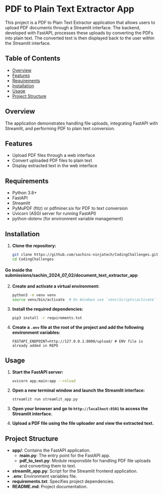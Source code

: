 # PDF to Plain Text Extractor App

This project is a PDF to Plain Text Extractor application that allows users to upload PDF documents through a Streamlit interface. The backend, developed with FastAPI, processes these uploads by converting the PDFs into plain text. The converted text is then displayed back to the user within the Streamlit interface.

## Table of Contents

- [Overview](#overview)
- [Features](#features)
- [Requirements](#requirements)
- [Installation](#installation)
- [Usage](#usage)
- [Project Structure](#project-structure)

## Overview

The application demonstrates handling file uploads, integrating FastAPI with Streamlit, and performing PDF to plain text conversion.

## Features

- Upload PDF files through a web interface
- Convert uploaded PDF files to plain text
- Display extracted text in the web interface

## Requirements

- Python 3.8+
- FastAPI
- Streamlit
- PyMuPDF (fitz) or pdfminer.six for PDF to text conversion
- Uvicorn (ASGI server for running FastAPI)
- python-dotenv (for environment variable management)

## Installation

1. **Clone the repository:**

    ```sh
    git clone https://github.com/sachins-ninjatech/CodingChallenges.git
    cd CodingChallenges
    ```

#### Go inside the submissions/sachin_2024_07_02/document_text_extractor_app


2. **Create and activate a virtual environment:**

    ```sh
    python3 -m venv venv
    source venv/bin/activate  # On Windows use `venv\Scripts\activate`
    ```

3. **Install the required dependencies:**

    ```sh
    pip3 install -r requirements.txt
    ```

4. **Create a `.env` file at the root of the project and add the following environment variables:**

    ```env
    FASTAPI_ENDPOINT=http://127.0.0.1:8000/upload/ # ENV file is already added in REPO
    ```

## Usage

1. **Start the FastAPI server:**

    ```sh
    uvicorn app.main:app --reload
    ```

2. **Open a new terminal window and launch the Streamlit interface:**

    ```sh
    streamlit run streamlit_app.py
    ```

3. **Open your browser and go to `http://localhost:8501` to access the Streamlit interface.**

4. **Upload a PDF file using the file uploader and view the extracted text.**

## Project Structure

- **app/**: Contains the FastAPI application.
  - **main.py**: The entry point for the FastAPI app.
  - **pdf_to_text.py**: Module responsible for handling PDF file uploads and converting them to text.
- **streamlit_app.py**: Script for the Streamlit frontend application.
- **.env**: Environment variables file.
- **requirements.txt**: Specifies project dependencies.
- **README.md**: Project documentation.
